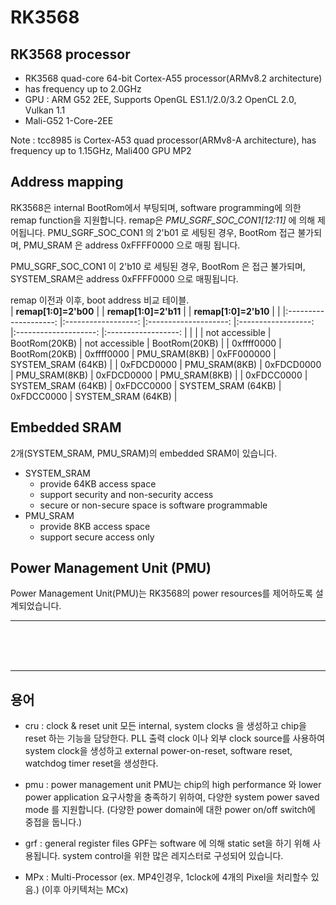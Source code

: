 # RK3568

## RK3568 processor

 - RK3568 quad-core 64-bit Cortex-A55 processor(ARMv8.2 architecture) 
 - has frequency up to 2.0GHz 
 - GPU : ARM G52 2EE, Supports OpenGL ES1.1/2.0/3.2 OpenCL 2.0, Vulkan 1.1
 - Mali-G52 1-Core-2EE


Note : tcc8985 is Cortex-A53 quad processor(ARMv8-A architecture), has frequency up to 1.15GHz, Mali400 GPU MP2

## Address mapping

 RK3568은 internal BootRom에서 부팅되며, software programming에 의한 remap function을 지원합니다.
 remap은 *PMU_SGRF_SOC_CON1[12:11]* 에 의해 제어됩니다. 
 PMU_SGRF_SOC_CON1 의 2'b01 로 세팅된 경우,  BootRom 접근 불가되며, 
 	PMU_SRAM 은 address 0xFFFF0000 으로 매핑 됩니다. 

 PMU_SGRF_SOC_CON1 이 2'b10 로 세팅된 경우, BootRom 은 접근 불가되며, SYSTEM_SRAM은 address 0xFFFF0000 으로 매핑됩니다. 

  remap  이전과 이후, boot address 비교 테이블.  
 | **remap[1:0]=2'b00** 	|                    	| **remap[1:0]=2'b11** 	|                    	| **remap[1:0]=2'b10** 	|                    	|
 |:--------------------:	|:------------------:	|:--------------------:	|:------------------:	|:--------------------:	|:------------------:	|
 |                      	|                    	| not accessible       	| BootRom(20KB)      	| not accessible       	| BootRom(20KB)      	|
 | 0xffff0000           	| BootRom(20KB)      	| 0xffff0000           	| PMU_SRAM(8KB)      	| 0xFF000000           	| SYSTEM_SRAM (64KB) 	|
 | 0xFDCD0000           	| PMU_SRAM(8KB)      	| 0xFDCD0000           	| PMU_SRAM(8KB)      	| 0xFDCD0000           	| PMU_SRAM(8KB)      	|
 | 0xFDCC0000           	| SYSTEM_SRAM (64KB) 	| 0xFDCC0000           	| SYSTEM_SRAM (64KB) 	| 0xFDCC0000           	| SYSTEM_SRAM (64KB) 	|


## Embedded SRAM
 2개(SYSTEM_SRAM, PMU_SRAM)의 embedded SRAM이 있습니다. 

 - SYSTEM_SRAM
	 * provide 64KB access space
	 * support security and non-security access
	 * secure or non-secure space is software programmable
 - PMU_SRAM
	 * provide 8KB access space
	 * support secure access only


## Power Management Unit (PMU)
 Power Management Unit(PMU)는 RK3568의 power resources를 제어하도록 설계되었습니다.


<hr/>
<br/>
<br/>
<br/>
<hr/>

## 용어

- cru : clock & reset unit
	모든 internal, system clocks 을 생성하고 chip을 reset 하는 기능을 담당한다. 
	PLL 출력 clock 이나 외부 clock source를 사용하여 system clock을 생성하고 external power-on-reset, software reset, watchdog timer reset을 생성한다.
- pmu : power management unit
	PMU는 chip의 high performance 와 lower power application 요구사항을 충족하기 위하여, 다양한 system power saved mode 를 지원합니다. (다양한 power domain에 대한 power on/off switch에 중접을 둡니다.)
- grf : general register files
	GPF는 software 에 의해 static set을 하기 위해 사용됩니다. system control을 위한 많은 레지스터로 구성되어 있습니다.

- MPx : Multi-Processor (ex. MP4인경우, 1clock에 4개의 Pixel을 처리할수 있음.) (이후 아키텍처는 MCx)



